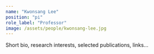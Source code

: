 ```yaml
---
name: "Kwonsang Lee"
position: "pi"
role_label: "Professor"
image: /assets/people/kwonsang-lee.jpg
---
```


Short bio, research interests, selected publications, links…